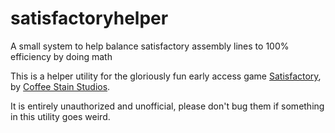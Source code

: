 # satisfactoryhelper
A small system to help balance satisfactory assembly lines to 100% efficiency by doing math

This is a helper utility for the gloriously fun early access game [Satisfactory](https://www.satisfactorygame.com/), by [Coffee Stain Studios](https://www.coffeestainstudios.com/).

It is entirely unauthorized and unofficial, please don't bug them if something in this utility goes weird.

